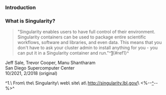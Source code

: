 ### Introduction

### What is Singularity?

> \"Singularity enables users to have full control of their environment.
> Singularity containers can be used to package entire scientific
> workflows, software and libraries, and even data. This means that you
> don\'t have to ask your cluster admin to install anything for you -
> you can put it in a Singularity container and
> run.\"^[1](#footnote1){#ref1}^

Jeff Sale, Trevor Cooper, Manu Shantharam\
San Diego Supercomputer Center\
10/2021, 2/2018 (original)

^1.\ From\ the\ Singularity\ web\ site\ at\ <http://singularity.lbl.gov/>\ \<%\--[\^](#ref1 "Jump back to footnote  in the text.")\--%\>^

